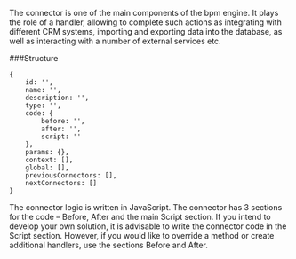 The connector is one of the main components of the bpm engine. It plays 
the role of a handler, allowing to complete such actions as integrating 
with different CRM systems, importing and exporting data into the database, 
as well as interacting with a number of external services etc.

###Structure
```
{
    id: '',      
    name: '',
    description: '',
    type: '',       
    code: {
        before: '',
        after: '',
        script: ''
    },       
    params: {},    
    context: [],
    global: [],
    previousConnectors: [],
    nextConnectors: []
}
```

The connector logic is written in JavaScript. The connector has 3 sections 
for the code – Before, After and the main Script section. If you intend 
to develop your own solution, it is advisable to write the connector code 
in the Script section. However, if you would like to override a method or 
create additional handlers, use the sections Before and After.

